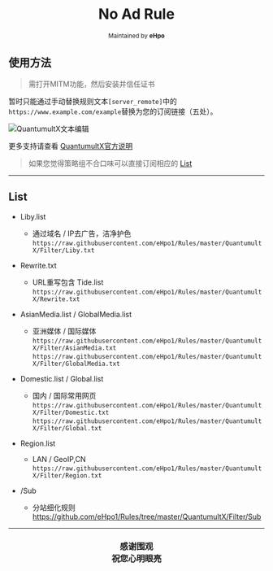 <h1 align="center">
No Ad Rule
</h1>
<p align="center">
<sup>
Maintained by <b>eHpo</b>
</sup>
</p>


## 使用方法

>需打开MITM功能，然后安装并信任证书

暂时只能通过手动替换规则文本`[server_remote]`中的`https://www.example.com/example`替换为您的订阅链接（五处）。

![QuantumultX文本编辑](https://github.com/eHpo1/Rules/raw/master/.img/qxbj.JPG)

更多支持请查看 [QuantumultX官方说明](https://github.com/crossutility/Quantumult-X)

>如果您觉得策略组不合口味可以直接订阅相应的 [List](#List)

-------

## List

* Liby.list
    * 通过域名 / IP去广告，洁净护色  
	  `https://raw.githubusercontent.com/eHpo1/Rules/master/QuantumultX/Filter/Liby.txt`  

* Rewrite.txt
	* URL重写包含 Tide.list  
	  `https://raw.githubusercontent.com/eHpo1/Rules/master/QuantumultX/Rewrite.txt`  

* AsianMedia.list / GlobalMedia.list
    * 亚洲媒体 / 国际媒体  
	  `https://raw.githubusercontent.com/eHpo1/Rules/master/QuantumultX/Filter/AsianMedia.txt`  
	  `https://raw.githubusercontent.com/eHpo1/Rules/master/QuantumultX/Filter/GlobalMedia.txt`  

* Domestic.list / Global.list
    * 国内 / 国际常用网页  
	  `https://raw.githubusercontent.com/eHpo1/Rules/master/QuantumultX/Filter/Domestic.txt`  
	  `https://raw.githubusercontent.com/eHpo1/Rules/master/QuantumultX/Filter/Global.txt`  

* Region.list
	* LAN / GeoIP,CN  
	  `https://raw.githubusercontent.com/eHpo1/Rules/master/QuantumultX/Filter/Region.txt`  

* /Sub
    * 分站细化规则  
	  https://github.com/eHpo1/Rules/tree/master/QuantumultX/Filter/Sub  

-------

<h3 align="center">
<p>感谢围观
<br>祝您心明眼亮</b>
</p>
</h3>
